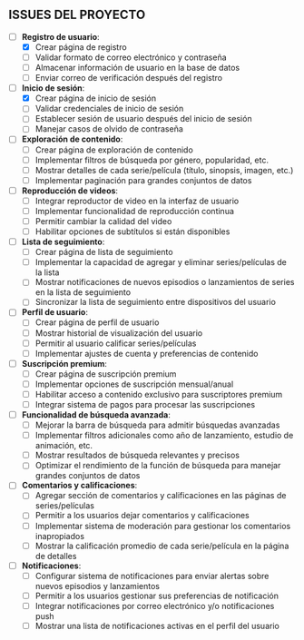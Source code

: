 ## ISSUES DEL PROYECTO
- [ ] **Registro de usuario**:
   - [x] Crear página de registro
   - [ ] Validar formato de correo electrónico y contraseña
   - [ ] Almacenar información de usuario en la base de datos
   - [ ] Enviar correo de verificación después del registro

- [ ] **Inicio de sesión**:
   - [x] Crear página de inicio de sesión
   - [ ] Validar credenciales de inicio de sesión
   - [ ] Establecer sesión de usuario después del inicio de sesión
   - [ ] Manejar casos de olvido de contraseña

- [ ] **Exploración de contenido**:
   - [ ] Crear página de exploración de contenido
   - [ ] Implementar filtros de búsqueda por género, popularidad, etc.
   - [ ] Mostrar detalles de cada serie/película (título, sinopsis, imagen, etc.)
   - [ ] Implementar paginación para grandes conjuntos de datos

- [ ] **Reproducción de videos**:
   - [ ] Integrar reproductor de video en la interfaz de usuario
   - [ ] Implementar funcionalidad de reproducción continua
   - [ ] Permitir cambiar la calidad del video
   - [ ] Habilitar opciones de subtítulos si están disponibles

- [ ] **Lista de seguimiento**:
   - [ ] Crear página de lista de seguimiento
   - [ ] Implementar la capacidad de agregar y eliminar series/películas de la lista
   - [ ] Mostrar notificaciones de nuevos episodios o lanzamientos de series en la lista de seguimiento
   - [ ] Sincronizar la lista de seguimiento entre dispositivos del usuario
- [ ] **Perfil de usuario**:
   - [ ] Crear página de perfil de usuario
   - [ ] Mostrar historial de visualización del usuario
   - [ ] Permitir al usuario calificar series/películas
   - [ ] Implementar ajustes de cuenta y preferencias de contenido

- [ ] **Suscripción premium**:
   - [ ] Crear página de suscripción premium
   - [ ] Implementar opciones de suscripción mensual/anual
   - [ ] Habilitar acceso a contenido exclusivo para suscriptores premium
   - [ ] Integrar sistema de pagos para procesar las suscripciones

- [ ] **Funcionalidad de búsqueda avanzada**:
   - [ ] Mejorar la barra de búsqueda para admitir búsquedas avanzadas
   - [ ] Implementar filtros adicionales como año de lanzamiento, estudio de animación, etc.
   - [ ] Mostrar resultados de búsqueda relevantes y precisos
   - [ ] Optimizar el rendimiento de la función de búsqueda para manejar grandes conjuntos de datos

- [ ] **Comentarios y calificaciones**:
   - [ ] Agregar sección de comentarios y calificaciones en las páginas de series/películas
   - [ ] Permitir a los usuarios dejar comentarios y calificaciones
   - [ ] Implementar sistema de moderación para gestionar los comentarios inapropiados
   - [ ] Mostrar la calificación promedio de cada serie/película en la página de detalles

- [ ] **Notificaciones**:
   - [ ] Configurar sistema de notificaciones para enviar alertas sobre nuevos episodios y lanzamientos
   - [ ] Permitir a los usuarios gestionar sus preferencias de notificación
   - [ ] Integrar notificaciones por correo electrónico y/o notificaciones push
   - [ ] Mostrar una lista de notificaciones activas en el perfil del usuario
